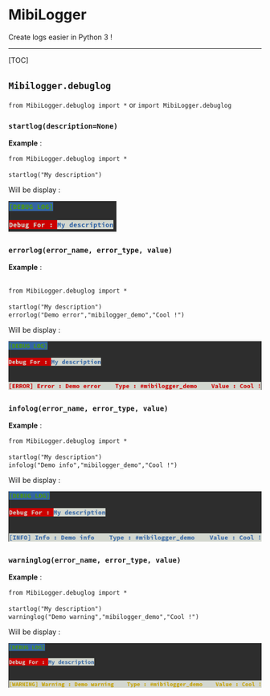 # MibiLogger
Create logs easier in Python 3 !

---

[TOC]

## `Mibilogger.debuglog`
`from MibiLogger.debuglog import *`
or
`import MibiLogger.debuglog`
### `startlog(description=None)`

**Example** : 

```
from MibiLogger.debuglog import *

startlog("My description")
```

Will be display :

![Result](https://raw.githubusercontent.com/mibi88/MibiLogger/main/example_imgs/example1.png)

### `errorlog(error_name, error_type, value)`

**Example** : 

```

from MibiLogger.debuglog import *

startlog("My description")
errorlog("Demo error","mibilogger_demo","Cool !")

```

Will be display :

![Result](https://raw.githubusercontent.com/mibi88/MibiLogger/main/example_imgs/example2_1.png)

### `infolog(error_name, error_type, value)`

**Example** : 

```
from MibiLogger.debuglog import *

startlog("My description")
infolog("Demo info","mibilogger_demo","Cool !")
```

Will be display :

![Result](https://raw.githubusercontent.com/mibi88/MibiLogger/main/example_imgs/example3.png)

### `warninglog(error_name, error_type, value)`

**Example** : 

```
from MibiLogger.debuglog import *

startlog("My description")
warninglog("Demo warning","mibilogger_demo","Cool !")
```

Will be display :

![Result](https://raw.githubusercontent.com/mibi88/MibiLogger/main/example_imgs/example4.png)
